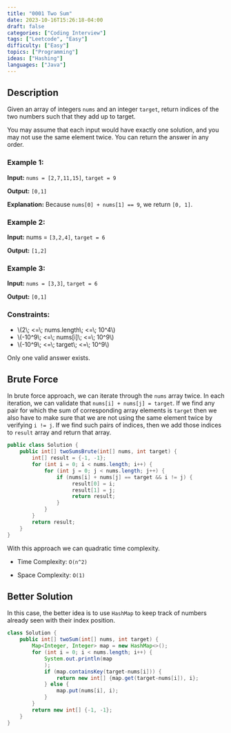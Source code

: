 ```yaml
---
title: "0001 Two Sum"
date: 2023-10-16T15:26:18-04:00
draft: false
categories: ["Coding Interview"]
tags: ["Leetcode", "Easy"]
difficulty: ["Easy"]
topics: ["Programming"]
ideas: ["Hashing"]
languages: ["Java"]
---
```


## Description

Given an array of integers `nums` and an integer `target`, return indices of the two numbers such that they add up to target.

You may assume that each input would have exactly one solution, and you may not use the same element twice. You can return the answer in any order.

### Example 1:

**Input:** `nums = [2,7,11,15]`, `target = 9`

**Output:** `[0,1]`

**Explanation:** Because `nums[0] + nums[1] == 9`, we return `[0, 1]`.

### Example 2:

**Input:** nums = `[3,2,4]`, `target = 6`

**Output:** `[1,2]`

### Example 3:

**Input:** `nums = [3,3]`, `target = 6`

**Output:** `[0,1]`
 

### Constraints:

- \\(2\\; <=\\; nums.length\\; <=\\; 10^4\\)
- \\(-10^9\\; <=\\; nums[i]\\; <=\\; 10^9\\)
- \\(-10^9\\; <=\\; target\\; <=\\; 10^9\\)

Only one valid answer exists.

## Brute Force

In brute force approach, we can iterate through the `nums` array twice. In each iteration, we can validate that `nums[i] + nums[j] = target`. If we find any pair for which the sum of corresponding array elements is `target` then we also have to make sure that we are not using the same element twice by verifying `i != j`. If we find such pairs of indices, then we add those indices to `result` array and return that array.

```java
public class Solution {
    public int[] twoSumsBrute(int[] nums, int target) {
        int[] result = {-1, -1};
        for (int i = 0; i < nums.length; i++) {
            for (int j = 0; j < nums.length; j++) {
                if (nums[i] + nums[j] == target && i != j) {
                     result[0] = i;
                     result[1] = j;
                     return result;
                }
            }
        }
        return result;
    }
}
```

With this approach we can quadratic time complexity.
- Time Complexity: `O(n^2)`

- Space Complexity: `O(1)`

## Better Solution

In this case, the better idea is to use `HashMap` to keep track of numbers already seen with their index position.

```java
class Solution {
    public int[] twoSum(int[] nums, int target) {
        Map<Integer, Integer> map = new HashMap<>();
        for (int i = 0; i < nums.length; i++) {
            System.out.println(map
            );
            if (map.containsKey(target-nums[i])) {
                return new int[] {map.get(target-nums[i]), i};
            } else {
                map.put(nums[i], i);
            }
        }
        return new int[] {-1, -1};
    }
}
```
